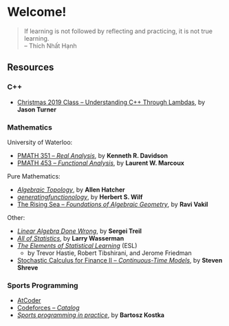 # Welcome!
> If learning is not followed by reflecting and practicing, it is not true learning. \
> – Thích Nhất Hạnh

## Resources
### C++
* [Christmas 2019 Class – Understanding C++ Through Lambdas][jturner-1], by **Jason Turner**

### Mathematics

University of Waterloo:
* [PMATH 351 – *Real Analysis*][krdavids-1], by **Kenneth R. Davidson**
* [PMATH 453 – *Functional Analysis*][lwmarcou-1], by **Laurent W. Marcoux**

Pure Mathematics:
* [*Algebraic Topology*][ahatcher-1], by **Allen Hatcher**
* [*generatingfunctionology*][hwilf-1], by **Herbert S. Wilf**
* [The Rising Sea – *Foundations of Algebraic Geometry*][rvakil-1], by **Ravi Vakil**

Other:
* [*Linear Algebra Done Wrong*][streil-1], by **Sergei Treil**
* [*All of Statistics*][larryw-1], by **Larry Wasserman**
* [*The Elements of Statistical Learning*][thastie-1] (ESL)
  * by Trevor Hastie, Robert Tibshirani, and Jerome Friedman
* [Stochastic Calculus for Finance II – *Continuous-Time Models*][shreve-1], by **Steven Shreve**


### Sports Programming
* [AtCoder][ac-1]
* [Codeforces – *Catalog*][cf-1]
* [*Sports programming in practice*][bkostka-1], by **Bartosz Kostka**


[jturner-1]: https://www.youtube.com/playlist?list=PLs3KjaCtOwSY_Awyliwm-fRjEOa-SRbs-

[ahatcher-1]: https://pi.math.cornell.edu/~hatcher/AT/ATpage.html
[hwilf-1]: https://www2.math.upenn.edu/~wilf/DownldGF.html
[krdavids-1]: https://www.math.uwaterloo.ca/~krdavids/PM351/PMath351Notes.pdf
[larryw-1]: https://link.springer.com/book/10.1007/978-0-387-21736-9
[lwmarcou-1]: https://www.math.uwaterloo.ca/~lwmarcou/notes/pmath453.pdf
[rvakil-1]: https://math.stanford.edu/~vakil/216blog/
[shreve-1]: https://link.springer.com/book/9780387401010
[streil-1]: https://www.math.brown.edu/streil/papers/LADW/LADW.html
[thastie-1]: https://hastie.su.domains/ElemStatLearn/

[ac-1]: https://atcoder.jp/
[bkostka-1]: https://kostka.dev/sp/
[cf-1]: https://codeforces.com/catalog
